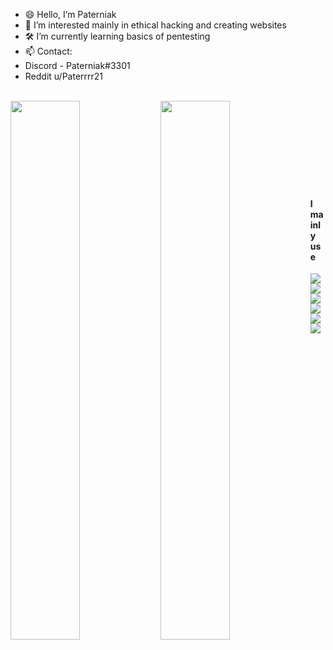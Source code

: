 - 😄 Hello, I’m Paterniak
- 🤔 I’m interested mainly in ethical hacking and creating websites
- 🛠 I’m currently learning basics of pentesting
- 📫 Contact:   
- Discord - Paterniak#3301 
- Reddit u/Paterrrr21 <br><br>


<img align="left" width="47%" src="https://github-readme-stats.vercel.app/api?username=Paterniak&show_icons=true&theme=dark">
<img align="left" width="47%" src="(https://github-readme-stats.vercel.app/api/top-langs/?username=paterniak&layout=compact"><br><br><br><br><br><br><br><br>

<h4> I mainly use </h4>
<img align="left" src="https://img.shields.io/badge/Kali-268BEE?style=for-the-badge&logo=kalilinux&logoColor=white">
<img align="left" src="https://img.shields.io/badge/Windows-0078D6?style=for-the-badge&logo=windows&logoColor=white">
<img align="left" src="https://img.shields.io/badge/Debian-D70A53?style=for-the-badge&logo=debian&logoColor=white">
<img align="left" src="https://img.shields.io/badge/Android-3DDC84?style=for-the-badge&logo=android&logoColor=white">
<img align="left" src="https://img.shields.io/badge/Fedora-294172?style=for-the-badge&logo=fedora&logoColor=white">
<img align="left" src="https://img.shields.io/badge/Linux%20Mint-87CF3E?style=for-the-badge&logo=Linux%20Mint&logoColor=white">

<br><br><br><br><br><br><br>







